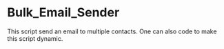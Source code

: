 # Bulk_Email_Sender
This script send an email to multiple contacts. One can also code to make this script dynamic.
